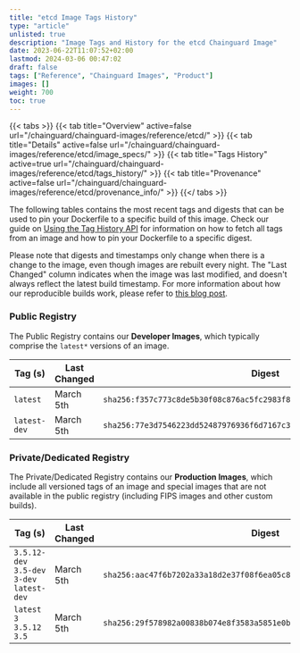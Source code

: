 ```yaml
---
title: "etcd Image Tags History"
type: "article"
unlisted: true
description: "Image Tags and History for the etcd Chainguard Image"
date: 2023-06-22T11:07:52+02:00
lastmod: 2024-03-06 00:47:02
draft: false
tags: ["Reference", "Chainguard Images", "Product"]
images: []
weight: 700
toc: true
---
```


{{< tabs >}}
{{< tab title="Overview" active=false url="/chainguard/chainguard-images/reference/etcd/" >}}
{{< tab title="Details" active=false url="/chainguard/chainguard-images/reference/etcd/image_specs/" >}}
{{< tab title="Tags History" active=true url="/chainguard/chainguard-images/reference/etcd/tags_history/" >}}
{{< tab title="Provenance" active=false url="/chainguard/chainguard-images/reference/etcd/provenance_info/" >}}
{{</ tabs >}}

The following tables contains the most recent tags and digests that can be used to pin your Dockerfile to a specific build of this image. Check our guide on [Using the Tag History API](/chainguard/chainguard-images/using-the-tag-history-api/) for information on how to fetch all tags from an image and how to pin your Dockerfile to a specific digest.

Please note that digests and timestamps only change when there is a change to the image, even though images are rebuilt every night. The "Last Changed" column indicates when the image was last modified, and doesn't always reflect the latest build timestamp. For more information about how our reproducible builds work, please refer to [this blog post](https://www.chainguard.dev/unchained/reproducing-chainguards-reproducible-image-builds).

### Public Registry
The Public Registry contains our **Developer Images**, which typically comprise the `latest*` versions of an image.

| Tag (s)       | Last Changed | Digest                                                                    |
|---------------|--------------|---------------------------------------------------------------------------|
|  `latest`     | March 5th    | `sha256:f357c773c8de5b30f08c876ac5fc2983f8580bad2fb4754b60d2efc400d99284` |
|  `latest-dev` | March 5th    | `sha256:77e3d7546223dd52487976936f6d7167c3b915007815075385ad53df0726d1ce` |


### Private/Dedicated Registry
The Private/Dedicated Registry contains our **Production Images**, which include all versioned tags of an image and special images that are not available in the public registry (including FIPS images and other custom builds).

| Tag (s)                                      | Last Changed | Digest                                                                    |
|----------------------------------------------|--------------|---------------------------------------------------------------------------|
|  `3.5.12-dev` `3.5-dev` `3-dev` `latest-dev` | March 5th    | `sha256:aac47f6b7202a33a18d2e37f08f6ea05c8a830f4bbfdc8c18b3c841e9e3fab96` |
|  `latest` `3` `3.5.12` `3.5`                 | March 5th    | `sha256:29f578982a00838b074e8f3583a5851e0b74ae16df808050ea83ac0f9f0c8cf3` |

